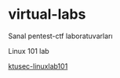 # virtual-labs
Sanal pentest-ctf laboratuvarları


Linux 101 lab

[ktusec-linuxlab101](https://goo.gl/jw8UJT)
